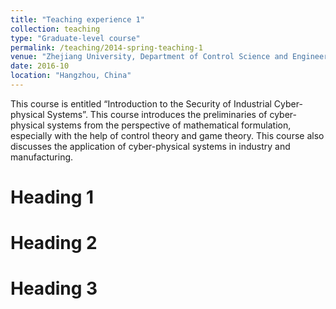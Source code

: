 ```yaml
---
title: "Teaching experience 1"
collection: teaching
type: "Graduate-level course"
permalink: /teaching/2014-spring-teaching-1
venue: "Zhejiang University, Department of Control Science and Engineering"
date: 2016-10
location: "Hangzhou, China"
---
```


This course is entitled “Introduction to the Security of Industrial Cyber-physical Systems”. This course introduces the preliminaries of cyber-physical systems from the perspective of mathematical formulation, especially with the help of control theory and game theory. This course also discusses the application of cyber-physical systems in industry and manufacturing.

Heading 1
======

Heading 2
======

Heading 3
======
